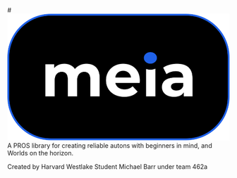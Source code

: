 #![meia](./docs/assets/logo.svg)
A PROS library for creating reliable autons with beginners in mind, and Worlds on the horizon.

Created by Harvard Westlake Student Michael Barr under team 462a
